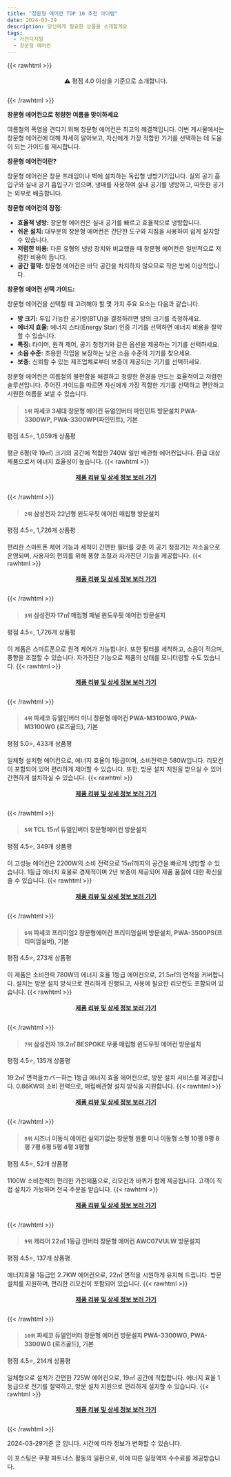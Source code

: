 ```yaml
---
title: "창문형 에어컨 TOP 10 추천 아이템"
date: 2024-03-29
description: 당신에게 필요한 상품을 소개할게요
tags:
  - 가전디지털
  - 창문형 에어컨
---
```

{{< rawhtml >}}<div class="toc" style="text-align: center; height: 50px; line-height: 2;">  <p>⚠️ 평점 4.0 이상을 기준으로 소개합니다.<br></p></div> {{< /rawhtml >}}

**창문형 에어컨으로 청량한 여름을 맞이하세요**

여름철의 폭염을 견디기 위해 창문형 에어컨은 최고의 해결책입니다. 이번 게시물에서는 창문형 에어컨에 대해 자세히 알아보고, 자신에게 가장 적합한 기기를 선택하는 데 도움이 되는 가이드를 제시합니다.

**창문형 에어컨이란?**

창문형 에어컨은 창문 프레임이나 벽에 설치하는 독립형 냉방기기입니다. 실외 공기 흡입구와 실내 공기 흡입구가 있으며, 냉매를 사용하여 실내 공기를 냉방하고, 따뜻한 공기는 외부로 배출합니다.

**창문형 에어컨의 장점:**

* **효율적 냉방:** 창문형 에어컨은 실내 공기를 빠르고 효율적으로 냉방합니다.
* **쉬운 설치:** 대부분의 창문형 에어컨은 간단한 도구와 지침을 사용하여 쉽게 설치할 수 있습니다.
* **저렴한 비용:** 다른 유형의 냉방 장치와 비교했을 때 창문형 에어컨은 일반적으로 저렴한 비용이 듭니다.
* **공간 절약:** 창문형 에어컨은 바닥 공간을 차지하지 않으므로 작은 방에 이상적입니다.

**창문형 에어컨 선택 가이드:**

창문형 에어컨을 선택할 때 고려해야 할 몇 가지 주요 요소는 다음과 같습니다.

* **방 크기:** 투입 가능한 공기량(BTU)을 결정하려면 방의 크기를 측정하세요.
* **에너지 효율:** 에너지 스타(Energy Star) 인증 기기를 선택하면 에너지 비용을 절약할 수 있습니다.
* **특징:** 타이머, 원격 제어, 공기 청정기와 같은 옵션을 제공하는 기기를 선택하세요.
* **소음 수준:** 조용한 작업을 보장하는 낮은 소음 수준의 기기를 찾으세요.
* **보증:** 신뢰할 수 있는 제조업체로부터 보증이 제공되는 기기를 선택하세요.

창문형 에어컨은 여름철의 불편함을 해결하고 청량한 환경을 만드는 효율적이고 저렴한 솔루션입니다. 주어진 가이드를 따르면 자신에게 가장 적합한 기기를 선택하고 편안하고 시원한 여름을 보낼 수 있습니다.


>#### `1위` 파세코 3세대 창문형 에어컨 듀얼인버터 파인민트 방문설치 PWA-3300WP, PWA-3300WP(파인민트), 기본
평점 4.5⭐, 1,059개 상품평

평균 6평(약 19㎡) 크기의 공간에 적합한 740W 일반 배관형 에어컨입니다. 환급 대상 제품으로서 에너지 효율성이 높습니다.
{{< rawhtml >}}<div class="toc" style="text-align: center; height: 50px; line-height: 2;"><p><b><a href="https://link.coupang.com/re/AFFSDP?lptag=AF5033054&pageKey=5435574383&itemId=8249883929&vendorItemId=75537868365&traceid=V0-153-3d9fcf0c4a18e6f2&clickBeacon=gIj2Pq8SnTVqgIQagCde_UFiuFmNK5_ky71Ask4sjplErikL6HkMxc_DCtZ7Tyk4EpNuY1yz_nuw35wdi8MBDYGTyVaOHpEqqM8BaN35RJ1x_gra1ZKjOWrlnZKh8b_ENhxOiSD34CF0hxiXsQs6iF2-hIyXh-SMbvXRggp1-5Sb2g7KS6N7nuLBWLONaYMS_gpWoaVpe_pXl3mn0CReQsIrrKHPfSVzbUigtFg-NbO_a8ROGmOQ2d655pq786mtYRiafTR-S9H_m88lI-9Wa4dkMKGYUENZ1rk52Z4VcgInwKh4ro05YRG2eMDwB62-rTYzYsOPNNF3ZEdpi95Pojlv1Jag24CaqA6ifCytATX9aybbjT-lXkhpu6H0j5JjYE89Viz7ZT8gTQyZ0CKBX8v6YIcQejC7ZBciGlJmrpRRVdsTFcL7YiQbYzu79u1foNeFLYfkFNxebAW2ES0R42lClyRGRI8x-qh-8LHF3TSW7ICnJ_CfnJZigzdcLhuT_v9CJHmk3kJUbBRvAeOG9axIISs_gqDtcHRkcKuhCPo09pDGJzpc3T3CrUfL3C1U_23MWbUTfGyHTIBVfLsVHdumgxD_t_fJS5cta_1I4kJc35QuJ6lV_dsfZB2mc1t4lxHyptnBovqBP35YGcgQ7t4eVkDNhvAG_6K4hXt4qHSSanWDW0_9veEEvjKeHHE2Ytd3ZWSONV6QQNuYTv7cR6qNsRNGWjyPV5qnd7-JgF-iOPxYk0UgAYdhVU7JORsA0fAL1oVdOGXkEWhT8zZQezWIopOtuT0seHgR1iAb2qGVMWxmqDLMKSMdM86vl8UDFYm5uJyl7-2ztgSZKR7C_ENp9TZRy74685VEQ98tZw9XvurVdYsCnMNZ5VhoCvEh6ojZ1XPi3FN0EWtveF734o3OtDfcihQK9Lgr8L7yWff6Uo7wAMs13cQr4A%3D%3D&requestid=20240329123242935156123158&token=31850C%7CMIXED">제품 리뷰 및 상세 정보 보러 가기</a></b><br></p> </div>{{< /rawhtml >}}

>#### `2위` 삼성전자 22년형 윈도우핏 에어컨 매립형 방문설치
평점 4.5⭐, 1,726개 상품평

편리한 스마트폰 제어 기능과 세척이 간편한 필터를 갖춘 이 공기 청정기는 저소음으로 운영되며, 사용자의 편의를 위해 풍향 조절과 자가진단 기능을 제공합니다.
{{< rawhtml >}}<div class="toc" style="text-align: center; height: 50px; line-height: 2;"><p><b><a href="https://link.coupang.com/re/AFFSDP?lptag=AF5033054&pageKey=6624197701&itemId=18572695516&vendorItemId=82296043668&traceid=V0-153-3c0acbca2c1cf735&requestid=20240329123242935156123158&token=31850C%7CMIXED">제품 리뷰 및 상세 정보 보러 가기</a></b><br></p> </div>{{< /rawhtml >}}

>#### `3위` 삼성전자 17㎡ 매립형 패널 윈도우핏 에어컨 방문설치
평점 4.5⭐, 1,726개 상품평

이 제품은 스마트폰으로 원격 제어가 가능합니다. 또한 필터를 세척하고, 소음이 적으며, 풍향을 조절할 수 있습니다. 자가진단 기능으로 제품의 상태를 모니터링할 수도 있습니다.
{{< rawhtml >}}<div class="toc" style="text-align: center; height: 50px; line-height: 2;"><p><b><a href="https://link.coupang.com/re/AFFSDP?lptag=AF5033054&pageKey=6624197701&itemId=18602727097&vendorItemId=85738738576&traceid=V0-153-3c0acbca2c1cf735&requestid=20240329123242935156123158&token=31850C%7CMIXED">제품 리뷰 및 상세 정보 보러 가기</a></b><br></p> </div>{{< /rawhtml >}}

>#### `4위` 파세코 듀얼인버터 미니 창문형 에어컨 PWA-M3100WG, PWA-M3100WG (로즈골드), 기본
평점 5.0⭐, 433개 상품평

일체형 설치형 에어컨으로, 에너지 효율이 1등급이며, 소비전력은 580W입니다. 리모컨이 포함되어 있어 편리하게 제어할 수 있습니다. 또한, 방문 설치 지원을 받으실 수 있어 간편하게 설치하실 수 있습니다.
{{< rawhtml >}}<div class="toc" style="text-align: center; height: 50px; line-height: 2;"><p><b><a href="https://link.coupang.com/re/AFFSDP?lptag=AF5033054&pageKey=6460552465&itemId=14058858411&vendorItemId=81306199556&traceid=V0-153-8f344d3484091f19&clickBeacon=0077a500-ed7d-11ee-98e6-fcdd6abfa38c%7E3&requestid=20240329123242935156123158&token=31850C%7CMIXED">제품 리뷰 및 상세 정보 보러 가기</a></b><br></p> </div>{{< /rawhtml >}}

>#### `5위` TCL 15㎡ 듀얼인버터 창문형에어컨 방문설치
평점 4.5⭐, 349개 상품평

이 고성능 에어컨은 2200W의 소비 전력으로 15㎡까지의 공간을 빠르게 냉방할 수 있습니다. 1등급 에너지 효율로 경제적이며 2년 보증이 제공되어 제품 품질에 대한 확신을 줄 수 있습니다.
{{< rawhtml >}}<div class="toc" style="text-align: center; height: 50px; line-height: 2;"><p><b><a href="https://link.coupang.com/re/AFFSDP?lptag=AF5033054&pageKey=7371306870&itemId=18603019806&vendorItemId=85739007512&traceid=V0-153-fda07fa75046ed3b&requestid=20240329123242935156123158&token=31850C%7CMIXED">제품 리뷰 및 상세 정보 보러 가기</a></b><br></p> </div>{{< /rawhtml >}}

>#### `6위` 파세코 프리미엄2 창문형에어컨 프리미엄실버 방문설치, PWA-3500PS(프리미엄실버), 기본
평점 4.5⭐, 273개 상품평

이 제품은 소비전력 780W의 에너지 효율 1등급 에어컨으로, 21.5㎡의 면적을 커버합니다. 설치는 방문 설치 방식으로 편리하게 진행되고, 사용에 필요한 리모컨도 포함되어 있습니다.
{{< rawhtml >}}<div class="toc" style="text-align: center; height: 50px; line-height: 2;"><p><b><a href="https://link.coupang.com/re/AFFSDP?lptag=AF5033054&pageKey=7292232822&itemId=18641230529&vendorItemId=85776333323&traceid=V0-153-1308057f5ba83fa2&clickBeacon=KOzbEvkO327-08CPKFwI2RtL6zlWKoNcUbdEbGy2d1e7utArr53xl9bJ1_QPKS6DA_xhGpc7IVoItkSUW8RiIUm9QuQd1AZk5hOYvXBlK93dpZdevGsn3vMVSY5cy6YEpGfdJQv4iAHtu9YaINJLa5zZYxUbBDmFLX1t7D4UFqZUHdKu28Gdf2JEhHgc_JCLK4HTL3O_9az0FC6fwn6twSkJd2UwCxsdpmlbGVy-8cnKqChtmlI7QEPOTX3yjib50xW5smtl4Wt5bQ6rxlyZnmtfR8POzZAzqB6KCd7luvVU2wl30OWCRv54uK1AZw_feHxuDkxjD8fMN5YW701q1FzNcAtuke_pmtoSntkPpGiSzSquiwRyFs2AyhMD3-CYClUoK77POCzPS4NSexKmgE_njQFknj4ANLC_Z_Be3Ph8MINbu941ZubdYak6wXYKwNCSv_a_sTYAoaQFwyEfxbuCJuaQ_S0Pa_H_Wv42yBAMK81jAOodMP7oNM12nvf-3ILBmXzxlPvcu0WbaS5Skw2Pqni0j9x0Vlbmw7QegSzycyktnAzKl5X19ocr2WfMXiLrL33Y1Sn89UhGhXuHmZbxUnSZDTRQZtC_WIQqMAE4ps1VRvUJ8Ch1vWoZIRlaqPa4dqNdrJM-cV_E4C992JBvlWSeA3RTgMqv9-F6rRJ3c2w6nXxJQb6A9ArdK36NM6qQpus4axuRKZu_rN6psdsbE16dHc3ru_O2pdMMb_H2hbVEtsXX8sRqrCodpPpbazCaRJXqiSCIW0HDb1nJidNR_dzXXa1Jnl_tZNI1FIseJVFNrJr2jkqPCWaUJ2jYtiqqtG0gUDqZUkb3FpDbQwOEwJgF4Bhv_6Dh29jKCcMx6xwaPPFtnNns_0mr2LRidVWOR2cyzCowxa4eQyFf5yBVzKAS_nP8digZkK8bT1JYV6-jmhbokx0%3D&requestid=20240329123242935156123158&token=31850C%7CMIXED">제품 리뷰 및 상세 정보 보러 가기</a></b><br></p> </div>{{< /rawhtml >}}

>#### `7위` 삼성전자 19.2㎡ BESPOKE 무풍 매립형 윈도우핏 에어컨 방문설치
평점 4.5⭐, 135개 상품평

19.2㎡ 면적을カバー하는 1등급 에너지 효율 에어컨으로, 방문 설치 서비스를 제공합니다. 0.86KW의 소비 전력으로, 매립배관형 설치 방식을 지원합니다.
{{< rawhtml >}}<div class="toc" style="text-align: center; height: 50px; line-height: 2;"><p><b><a href="https://link.coupang.com/re/AFFSDP?lptag=AF5033054&pageKey=7473512670&itemId=19505656782&vendorItemId=86253078386&traceid=V0-153-9940f2b845edd940&requestid=20240329123242935156123158&token=31850C%7CMIXED">제품 리뷰 및 상세 정보 보러 가기</a></b><br></p> </div>{{< /rawhtml >}}

>#### `8위` 시즈너 이동식 에어컨 실외기없는 창문형 원룸 미니 이동형 소형 10평 9평 8평 7평 6평 5평 4평 3평형
평점 4.5⭐, 52개 상품평

1100W 소비전력의 편리한 가전제품으로, 리모컨과 바퀴가 함께 제공됩니다. 고객이 직접 설치가 가능하며 전국 주문을 받습니다.
{{< rawhtml >}}<div class="toc" style="text-align: center; height: 50px; line-height: 2;"><p><b><a href="https://link.coupang.com/re/AFFSDP?lptag=AF5033054&pageKey=7410696367&itemId=19200492530&vendorItemId=86317852876&traceid=V0-153-dfe93112b15e214e&clickBeacon=IOObHrsHj6sQYzefIE90bSt_sn7QiqdWQxJZ7Tx9_73_OxJLxukugCj6xGOJGPlpwQO6hc70N7NUDAPHEmfO8yCE5lELDEOnKO78s1YwfKze-E3kJo-jrGz3weVlFFBxeX8mJFAaWrz4KnxoFAKS4iAcZBNr5deXLnPFgVTTzFeyMFig5RqEVoNywBK8NAGyAw5BoTiCe8fJq-KyDBw5SuWj_8gaAvYwnu-s1rXcrXKML96mcrTaAjpQRI_WTboPhPAQ5X0T5KuQYiy41FHsIDPsII0dxn_4AjH1SIsm0H-LwZAsi9CS5hutkCeucBMApknRI0Q1uveyaZLjiq8vsS6vx6iOFALti92UShgZQn1kSmG-DdTkOMNMFqahslvhPRicuwmpz2l0PCNPziaolXPLD1qQoCThvS8N73IcvJL3c-aYQ7NoeEo60twBaq_-xaXfYNkJYUERkT5PCtkUUzsKGaGIg-CQRzylNwx5QzmxRrpa6gv_YQ9l6gM1jDufOm6tKQ2U9ehyXbCH_Rje1Y-m71QyqYIcjfPXgj0Q4ZGrCftXVtTCQpBM6MfFfX2AmyzQQkmbAFr-XDaeWATJKrtyqb2lKWoWimP1mWrn4eGvSq2kKRIMWpfbf2rvUTUO6Gu_2qiWDVKmDQ6ImV9UaKrHDrsDEWs60HYMePRQ8juwVZg4tyJQwynrhY422AjRqqGJ94C88RfpmIGxjlLj4jo7yeGbhTXWMByZ49u5Ixc0dJp8uOW2DkOlZ_evd2az4spH4wAwFoHWpmfBq6DrbfVEX0tre318iIWIad5w1qbI1jOygsZ-cBnj_v25NM-5msWtY0unl14bpOiAWr5MiSaeAZJdl4EVmpnpq55dKc4QFYh1cCdFj1sPQbr80pnSqvJxOMAtuQCWRq8HpPKUZz4V2lFXWflg87Y0PITHS55bL1U-mrbas-Ywqg%3D%3D&requestid=20240329123242935156123158&token=31850C%7CMIXED">제품 리뷰 및 상세 정보 보러 가기</a></b><br></p> </div>{{< /rawhtml >}}

>#### `9위` 캐리어 22㎡ 1등급 인버터 창문형 에어컨 AWC07VULW 방문설치
평점 4.5⭐, 137개 상품평

에너지효율 1등급인 2.7KW 에어컨으로, 22㎡ 면적을 시원하게 유지해 드립니다. 방문 설치를 지원하며, 편리한 리모컨이 포함되어 있습니다.
{{< rawhtml >}}<div class="toc" style="text-align: center; height: 50px; line-height: 2;"><p><b><a href="https://link.coupang.com/re/AFFSDP?lptag=AF5033054&pageKey=7335834186&itemId=18843451527&vendorItemId=85973025250&traceid=V0-153-8fd91f4e4e2bcc18&requestid=20240329123242935156123158&token=31850C%7CMIXED">제품 리뷰 및 상세 정보 보러 가기</a></b><br></p> </div>{{< /rawhtml >}}

>#### `10위` 파세코 듀얼인버터 창문형 에어컨 방문설치 PWA-3300WG, PWA-3300WG (로즈골드), 기본
평점 4.5⭐, 214개 상품평

일체형으로 설치가 간편한 725W 에어컨으로, 19㎡ 공간에 적합합니다. 에너지 효율 1등급으로 전기를 절약하고, 방문 설치 지원으로 편리하게 설치할 수 있습니다.
{{< rawhtml >}}<div class="toc" style="text-align: center; height: 50px; line-height: 2;"><p><b><a href="https://link.coupang.com/re/AFFSDP?lptag=AF5033054&pageKey=6460750204&itemId=14059928235&vendorItemId=81307259618&traceid=V0-153-e5a1ad6fdaace999&clickBeacon=Y2IUH_B4CUx-y33SY8MaKP8m9xj_wGchAlqoQ0MrAnRFPSZUXZJsyksj_Fo-nAi8u1NtY7THUtvxVhS6yK8dl4fIcxNUA7K1aqMpnk0f0sBQrHr_-uvvQRXK2FmGjbWvpZ-sBYrgX6SAhgCS9XyLaUY3Zk1a3AIrswA8Yq--9cGdLpaApkD1EN4YvNK_lhDNWsGMitFAu374Fypg4CuGCuw-5uCHB3mQAo--qkfXldQeaQr4OAMGoR2UFN1qWCSyBvVq62MOW-4Zbbqatalrn2A9eaGmylmGSYRR4wc8ati_9W6TqcqPKp3jPlBXKfC9Zvzolcj4w-d2xoFr5sgmrSEKSe0-FFnYIXFY7FW7NataEk53ep1IUmP1GcRfqZYomqoP-yGcvb6RtPqzlLEFj_CJairOAJ9ZhQ-oV4W5Q-oI7xor_rsgYZM5PWTnHwSCFZfYx_qoHZixJowQTR53bLHRjCf3vL_024X7ZOUoK4LoQkhv96FSQl4A3EAfLYcgqCxI26tYAUMS66yyre9BRKNyh47dTA0a3jBKBC4P362dDm_Ll8U917eFm4LuDVARKL_zql5Y4490mnu1FNfW1HKmg1U4KteOHt47za37hgCOtQ41GDpAauM9-QoHoViwmoZOvNJpwbeFoAbTO5UDDBwgVQf-rfgYgi27ZtQPwA3urMk7zEW3CaOf2nzlZAcYGLWjiyGcizQHbZZtrjq2A8RuN1UejS_F8Rf3__8akxHAoW0YwQwkTaQmgeJopH2doDBbFk1CcNN4yKFCybPOzvWAj89YHOLvgkmLuSO6K8ndZGW7B59TN-OI2OqLuG40cIdSySTtj_1aDqoSf40H3f5v_U8TmPIP6aZrPsvou5pC8MVp5wQ3VbIde3v0-J3RU7EuwBRfYfeJ2kuYbBDDpAKzzTvv64kQLvsFZB5lgfqyEEkVWzGt6R8%3D&requestid=20240329123242935156123158&token=31850C%7CMIXED">제품 리뷰 및 상세 정보 보러 가기</a></b><br></p> </div>{{< /rawhtml >}}


2024-03-29기준 글 입니다.
시간에 따라 정보가 변화할 수 있습니다.

이 포스팅은 쿠팡 파트너스 활동의 일환으로, 이에 따른 일정액의 수수료를 제공받습니다.